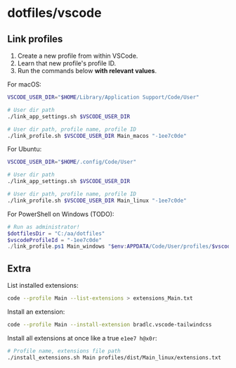 # dotfiles/vscode

## Link profiles

1. Create a new profile from within VSCode.
2. Learn that new profile's profile ID.
3. Run the commands below **with relevant values**.

For macOS:

```sh
VSCODE_USER_DIR="$HOME/Library/Application Support/Code/User"

# User dir path
./link_app_settings.sh $VSCODE_USER_DIR

# User dir path, profile name, profile ID
./link_profile.sh $VSCODE_USER_DIR Main_macos "-1ee7c0de"
```

For Ubuntu:

```sh
VSCODE_USER_DIR="$HOME/.config/Code/User"

# User dir path
./link_app_settings.sh $VSCODE_USER_DIR

# User dir path, profile name, profile ID
./link_profile.sh $VSCODE_USER_DIR Main_linux "-1ee7c0de"
```

For PowerShell on Windows (TODO):

```powershell
# Run as administrator!
$dotfilesDir = "C:/aa/dotfiles"
$vscodeProfileId = "-1ee7c0de"
./link_profile.ps1 Main_windows "$env:APPDATA/Code/User/profiles/$vscodeProfileId"
```

## Extra

List installed extensions:

```sh
code --profile Main --list-extensions > extensions_Main.txt
```

Install an extension:

```sh
code --profile Main --install-extension bradlc.vscode-tailwindcss
```

Install all extensions at once like a true `e1ee7 h@x0r`:

```sh
# Profile name, extensions file path
./install_extensions.sh Main profiles/dist/Main_linux/extensions.txt
```
